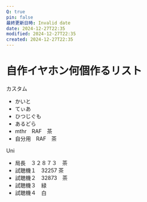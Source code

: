 ```yaml
---
Q: true
pin: false
最終更新日時: Invalid date
date: 2024-12-27T22:35
modified: 2024-12-27T22:35
created: 2024-12-27T22:35
---
```

# 自作イヤホン何個作るリスト

カスタム

- かいと  
- てぃあ  
- ひつじぐも  
- あるどら  
- mthr　RAF　茶  
- 自分用　RAF　茶  

Uni

- 局長　３２８７３　茶  
- 試聴機１　32257 茶  
- 試聴機２　32873　茶  
- 試聴機３　緑  
- 試聴機４　白